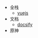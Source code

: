 <!--
 * @FilePath: \docs\_navbar.md
 * @Date: 2024-04-03 22:46:32
 * @Author: SoulSeven7 xc.xiaoqi7@foxmail.com
 * @LastEditors: SoulSeven7 xc.xiaoqi7@foxmail.com
 * @LastEditTime: 2024-04-06 16:02:23
 * @Description:
-->

- 全栈
  - [vuejs](/fullstack/vuejs.md)
- 文档
  - [docsify](/docs/docsify.md)
- 原神
